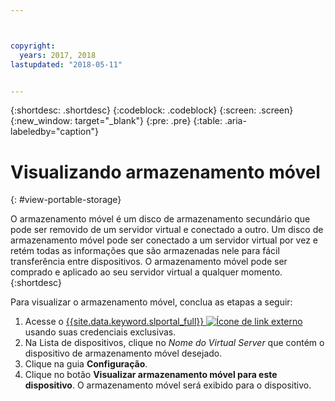 ```yaml
---



copyright:
  years: 2017, 2018
lastupdated: "2018-05-11"


---
```


{:shortdesc: .shortdesc}
{:codeblock: .codeblock}
{:screen: .screen}
{:new_window: target="_blank"}
{:pre: .pre}
{:table: .aria-labeledby="caption"}


# Visualizando armazenamento móvel  
{: #view-portable-storage}

 O armazenamento móvel é um disco de armazenamento secundário que pode ser removido de um servidor virtual e conectado a outro. 
 Um disco de armazenamento móvel pode ser conectado a um servidor virtual por vez e retém todas as informações
que são armazenadas nele para fácil transferência entre dispositivos. O armazenamento móvel pode ser comprado e aplicado
ao seu servidor virtual a qualquer momento. 
 {:shortdesc}

Para visualizar o armazenamento móvel, conclua as etapas a seguir:

1. Acesse o [{{site.data.keyword.slportal_full}} ![Ícone de link externo](../../icons/launch-glyph.svg "Ícone de link externo")](https://control.softlayer.com/) usando suas credenciais exclusivas.
2. Na Lista de dispositivos, clique no *Nome do Virtual Server* que contém o dispositivo de armazenamento móvel desejado.
3. Clique na guia **Configuração**.
4. Clique no botão **Visualizar armazenamento móvel para este dispositivo**. O armazenamento móvel será exibido para o dispositivo.


